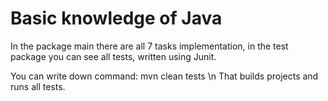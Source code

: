 # Basic knowledge of Java

In the package main there are all 7 tasks implementation, in the test package you can see all tests, written using Junit.

You can write down command: 
  mvn clean tests \n
That builds projects and runs all tests.
